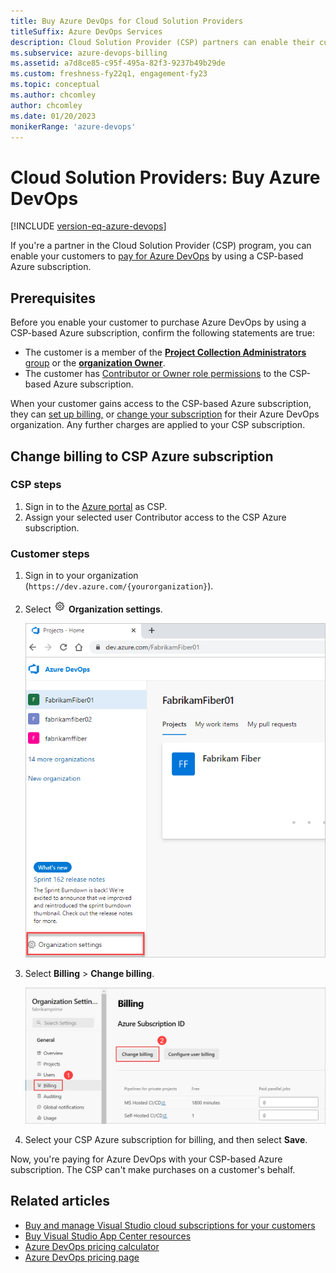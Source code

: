 ```yaml
---
title: Buy Azure DevOps for Cloud Solution Providers
titleSuffix: Azure DevOps Services
description: Cloud Solution Provider (CSP) partners can enable their customers to pay for Azure DevOps with CSP-based Azure subscription.
ms.subservice: azure-devops-billing
ms.assetid: a7d8ce85-c95f-495a-82f3-9237b49b29de
ms.custom: freshness-fy22q1, engagement-fy23
ms.topic: conceptual
ms.author: chcomley
author: chcomley
ms.date: 01/20/2023
monikerRange: 'azure-devops'
---
```

# Cloud Solution Providers: Buy Azure DevOps

[!INCLUDE [version-eq-azure-devops](../../../includes/version-eq-azure-devops.md)]

If you're a partner in the Cloud Solution Provider (CSP) program, you can enable your customers to [pay for Azure DevOps](https://azure.microsoft.com/pricing/details/devops/azure-devops-services/) by using a CSP-based Azure subscription.

## Prerequisites

Before you enable your customer to purchase Azure DevOps by using a CSP-based Azure subscription, confirm the following statements are true:

- The customer is a member of the [**Project Collection Administrators** group](../../security/look-up-project-collection-administrators.md) or the [**organization Owner**](../../security/look-up-organization-owner.md).
- The customer has [Contributor or Owner role permissions](../set-up-billing-for-your-organization-vs.md#give-a-user-access-to-manage-billing) to the CSP-based Azure subscription.

When your customer gains access to the CSP-based Azure subscription, they can [set up billing,](../set-up-billing-for-your-organization-vs#set-up-billing) or [change your subscription](../../set-up-billing-for-your-oragization-vs#change-azure-subscription) for their Azure DevOps organization. Any further charges are applied to your CSP subscription.

## Change billing to CSP Azure subscription

### CSP steps

1. Sign in to the [Azure portal](https://ms.portal.azure.com/#home) as CSP.
2. Assign your selected user Contributor access to the CSP Azure subscription. 

### Customer steps

1. Sign in to your organization (```https://dev.azure.com/{yourorganization}```).
2. Select ![gear icon](../../../media/icons/gear-icon.png) **Organization settings**.

   ![Screenshot of highlighted Organization settings button.](../../../media/settings/open-admin-settings-vert.png)

3. Select **Billing** > **Change billing**.

   ![Screenshot of highlighted Billing and Change billing buttons.](../media/shared/select-change-billing.png)

4. Select your CSP Azure subscription for billing, and then select **Save**.

Now, you're paying for Azure DevOps with your CSP-based Azure subscription. The CSP can't make purchases on a customer's behalf.

## Related articles

- [Buy and manage Visual Studio cloud subscriptions for your customers](/visualstudio/subscriptions/vscloud-csp)
- [Buy Visual Studio App Center resources](https://visualstudio.microsoft.com/app-center/)
- [Azure DevOps pricing calculator](https://azure.microsoft.com/pricing/calculator/?service=azure-devops)
- [Azure DevOps pricing page](https://azure.microsoft.com/pricing/details/devops/azure-devops-services/)
